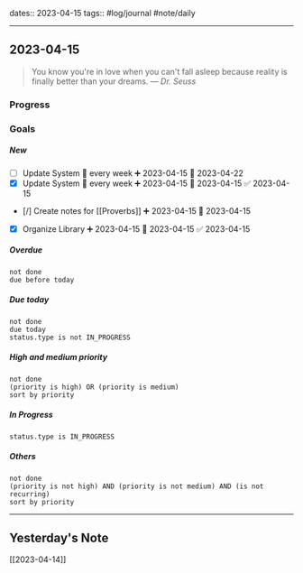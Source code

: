 dates:: 2023-04-15
tags:: #log/journal #note/daily 

---
## 2023-04-15

> You know you're in love when you can't fall asleep because reality is finally better than your dreams.
> — <cite>Dr. Seuss</cite>

### Progress


### Goals 

##### New

- [ ] Update System 🔁 every week ➕ 2023-04-15 🛫 2023-04-22
- [x] Update System 🔁 every week ➕ 2023-04-15 🛫 2023-04-15 ✅ 2023-04-15
- [/] Create notes for [[Proverbs]] ➕ 2023-04-15 🛫 2023-04-15
- [x] Organize Library ➕ 2023-04-15 🛫 2023-04-15 ✅ 2023-04-15

##### Overdue

```tasks
not done
due before today
```


##### Due today

```tasks
not done
due today
status.type is not IN_PROGRESS
```

##### High and medium priority

```tasks
not done
(priority is high) OR (priority is medium)
sort by priority
```

##### In Progress

```tasks
status.type is IN_PROGRESS
```

##### Others


```tasks
not done
(priority is not high) AND (priority is not medium) AND (is not recurring)
sort by priority
```


---
## Yesterday's Note

[[2023-04-14]]


